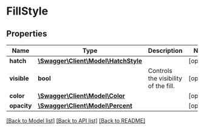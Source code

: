 # FillStyle

## Properties
Name | Type | Description | Notes
------------ | ------------- | ------------- | -------------
**hatch** | [**\Swagger\Client\Model\HatchStyle**](HatchStyle.md) |  | [optional] 
**visible** | **bool** | Controls the visibility of the fill. | [optional] 
**color** | [**\Swagger\Client\Model\Color**](Color.md) |  | [optional] 
**opacity** | [**\Swagger\Client\Model\Percent**](Percent.md) |  | [optional] 

[[Back to Model list]](../../README.md#documentation-for-models) [[Back to API list]](../../README.md#documentation-for-api-endpoints) [[Back to README]](../../README.md)

